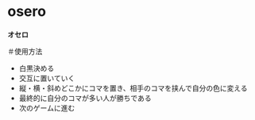 # osero

 **オセロ**

 ＃使用方法
 - 白黒決める
 - 交互に置いていく
 - 縦・横・斜めどこかにコマを置き、相手のコマを挟んで自分の色に変える
 - 最終的に自分のコマが多い人が勝ちである
 - 次のゲームに進む
